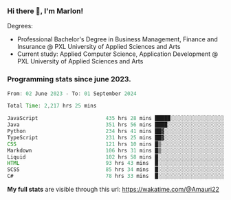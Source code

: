 
### Hi there 👋, I'm Marlon!

Degrees: 
- Professional Bachelor's Degree in Business Management, Finance and Insurance @ PXL University of Applied Sciences and Arts
- Current study: Applied Computer Science, Application Development @ PXL University of Applied Sciences and Arts

### Programming stats since june 2023.
<!--START_SECTION:waka-->

```java
From: 02 June 2023 - To: 01 September 2024

Total Time: 2,217 hrs 25 mins

JavaScript                      435 hrs 28 mins █████░░░░░░░░░░░░░░░░░░░░   19.38 %
Java                            351 hrs 56 mins ████░░░░░░░░░░░░░░░░░░░░░   15.66 %
Python                          234 hrs 41 mins ██▓░░░░░░░░░░░░░░░░░░░░░░   10.44 %
TypeScript                      231 hrs 25 mins ██▓░░░░░░░░░░░░░░░░░░░░░░   10.30 %
CSS                             121 hrs 10 mins █▒░░░░░░░░░░░░░░░░░░░░░░░   05.39 %
Markdown                        106 hrs 31 mins █▒░░░░░░░░░░░░░░░░░░░░░░░   04.74 %
Liquid                          102 hrs 58 mins █░░░░░░░░░░░░░░░░░░░░░░░░   04.58 %
HTML                            93 hrs 43 mins  █░░░░░░░░░░░░░░░░░░░░░░░░   04.17 %
SCSS                            85 hrs 34 mins  █░░░░░░░░░░░░░░░░░░░░░░░░   03.81 %
C#                              78 hrs 33 mins  █░░░░░░░░░░░░░░░░░░░░░░░░   03.50 %
```

<!--END_SECTION:waka-->
**My full stats** are visible through this url: https://wakatime.com/@Amauri22
